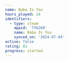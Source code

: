 ```yaml
---
name: Baba Is You
hours_played: 24
identifiers:
  - type: steam
    appid: '736260'
    name: Baba Is You
    synced_on: '2024-07-04'
active: false
rating: 81
progress: started
---
```


